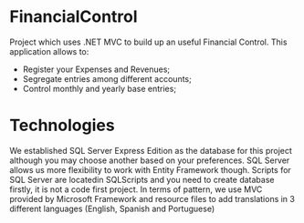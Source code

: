 # FinancialControl
Project which uses .NET MVC to build up an useful Financial Control. This application allows to:

* Register your Expenses and Revenues;
* Segregate entries among different accounts;
* Control monthly and yearly base entries; 

# Technologies
We established SQL Server Express Edition as the database for this project although you may choose another based on your preferences. SQL Server allows us more flexibility to work with Entity Framework though. Scripts for SQL Server are locatedin SQLScripts and you need to create database firstly, it is not a code first project.
In terms of pattern, we use MVC provided by Microsoft Framework and resource files to add translations in 3 different languages (English, Spanish and Portuguese)
